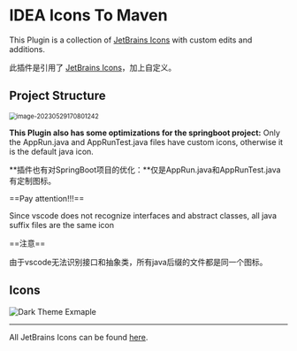 # IDEA Icons To Maven

This Plugin is a collection of [JetBrains Icons](https://jetbrains.design/intellij/resources/icons_list/) with custom edits and additions.

此插件是引用了 [JetBrains Icons](https://jetbrains.design/intellij/resources/icons_list/)，加上自定义。

## Project Structure

<img src="C:\Users\李\AppData\Roaming\Typora\typora-user-images\image-20230529170801242.png" alt="image-20230529170801242" style="zoom:80%;" />

**This Plugin also has some optimizations for the springboot project:** Only the AppRun.java and AppRunTest.java files have custom icons, otherwise it is the default java icon.

**插件也有对SpringBoot项目的优化：**仅是AppRun.java和AppRunTest.java有定制图标。

==Pay attention!!!==

Since vscode does not recognize interfaces and abstract classes, all java suffix files are the same icon

==注意==

由于vscode无法识别接口和抽象类，所有java后缀的文件都是同一个图标。

## Icons

![Dark Theme Exmaple](examples.png)

---

All JetBrains Icons can be found
[here](https://jetbrains.design/intellij/resources/icons_list/).
